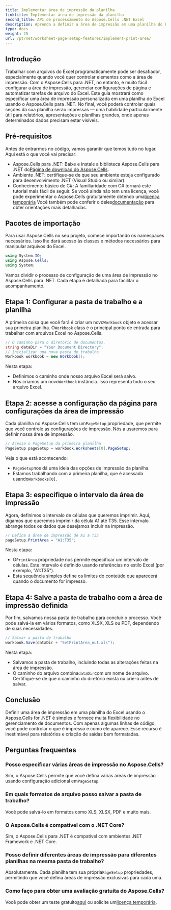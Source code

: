 ```yaml
---
title: Implementar área de impressão da planilha
linktitle: Implementar área de impressão da planilha
second_title: API de processamento do Aspose.Cells .NET Excel
description: Aprenda a definir a área de impressão em uma planilha do Excel usando o Aspose.Cells for .NET. Guia passo a passo para controlar seções impressas na sua pasta de trabalho.
type: docs
weight: 25
url: /pt/net/worksheet-page-setup-features/implement-print-area/
---
```

## Introdução
Trabalhar com arquivos do Excel programaticamente pode ser desafiador, especialmente quando você quer controlar elementos como a área de impressão. Com o Aspose.Cells para .NET, no entanto, é muito fácil configurar a área de impressão, gerenciar configurações de página e automatizar tarefas de arquivo do Excel. Este guia mostrará como especificar uma área de impressão personalizada em uma planilha do Excel usando o Aspose.Cells para .NET. No final, você poderá controlar quais seções da sua planilha serão impressas — uma habilidade particularmente útil para relatórios, apresentações e planilhas grandes, onde apenas determinados dados precisam estar visíveis.
## Pré-requisitos
Antes de entrarmos no código, vamos garantir que temos tudo no lugar. Aqui está o que você vai precisar:
- Aspose.Cells para .NET: Baixe e instale a biblioteca Aspose.Cells para .NET do[Página de download do Aspose.Cells](https://releases.aspose.com/cells/net/).
- Ambiente .NET: certifique-se de que seu ambiente esteja configurado para desenvolvimento .NET (Visual Studio ou similar).
- Conhecimento básico de C#: A familiaridade com C# tornará este tutorial mais fácil de seguir.
 Se você ainda não tem uma licença, você pode experimentar o Aspose.Cells gratuitamente obtendo uma[licença temporária](https://purchase.aspose.com/temporary-license/) Você também pode conferir o deles[documentação](https://reference.aspose.com/cells/net/) para obter orientações mais detalhadas.
## Pacotes de importação
Para usar Aspose.Cells no seu projeto, comece importando os namespaces necessários. Isso lhe dará acesso às classes e métodos necessários para manipular arquivos do Excel.
```csharp
using System.IO;
using Aspose.Cells;
using System;
```
Vamos dividir o processo de configuração de uma área de impressão no Aspose.Cells para .NET. Cada etapa é detalhada para facilitar o acompanhamento.
## Etapa 1: Configurar a pasta de trabalho e a planilha
 A primeira coisa que você fará é criar um novo`Workbook` objeto e acessar sua primeira planilha. O`Workbook` class é o principal ponto de entrada para trabalhar com arquivos Excel no Aspose.Cells.
```csharp
// O caminho para o diretório de documentos.
string dataDir = "Your Document Directory";
// Inicializar uma nova pasta de trabalho
Workbook workbook = new Workbook();
```
Nesta etapa:
- Definimos o caminho onde nosso arquivo Excel será salvo.
-  Nós criamos um novo`Workbook` instância. Isso representa todo o seu arquivo Excel.
## Etapa 2: acesse a configuração da página para configurações da área de impressão
 Cada planilha no Aspose.Cells tem um`PageSetup` propriedade, que permite que você controle as configurações de impressão. Nós a usaremos para definir nossa área de impressão.
```csharp
// Acesse o PageSetup da primeira planilha
PageSetup pageSetup = workbook.Worksheets[0].PageSetup;
```
Veja o que está acontecendo:
- `PageSetup`nos dá uma ideia das opções de impressão da planilha.
-  Estamos trabalhando com a primeira planilha, que é acessada usando`Workbooks[0]`.
## Etapa 3: especifique o intervalo da área de impressão
Agora, definimos o intervalo de células que queremos imprimir. Aqui, digamos que queremos imprimir da célula A1 até T35. Esse intervalo abrange todos os dados que desejamos incluir na impressão.
```csharp
// Defina a área de impressão de A1 a T35
pageSetup.PrintArea = "A1:T35";
```
Nesta etapa:
-  O`PrintArea` propriedade nos permite especificar um intervalo de células. Este intervalo é definido usando referências no estilo Excel (por exemplo, "A1:T35").
- Esta sequência simples define os limites do conteúdo que aparecerá quando o documento for impresso.
## Etapa 4: Salve a pasta de trabalho com a área de impressão definida
Por fim, salvamos nossa pasta de trabalho para concluir o processo. Você pode salvá-la em vários formatos, como XLSX, XLS ou PDF, dependendo de suas necessidades.
```csharp
// Salvar a pasta de trabalho
workbook.Save(dataDir + "SetPrintArea_out.xls");
```
Nesta etapa:
- Salvamos a pasta de trabalho, incluindo todas as alterações feitas na área de impressão.
-  O caminho do arquivo combina`dataDir`com um nome de arquivo. Certifique-se de que o caminho do diretório exista ou crie-o antes de salvar.
## Conclusão
Definir uma área de impressão em uma planilha do Excel usando o Aspose.Cells for .NET é simples e fornece muita flexibilidade no gerenciamento de documentos. Com apenas algumas linhas de código, você pode controlar o que é impresso e como ele aparece. Esse recurso é inestimável para relatórios e criação de saídas bem formatadas.
## Perguntas frequentes
### Posso especificar várias áreas de impressão no Aspose.Cells?  
 Sim, o Aspose.Cells permite que você defina várias áreas de impressão usando configuração adicional em`PageSetup`.
### Em quais formatos de arquivo posso salvar a pasta de trabalho?  
Você pode salvá-lo em formatos como XLS, XLSX, PDF e muito mais.
### O Aspose.Cells é compatível com o .NET Core?  
Sim, o Aspose.Cells para .NET é compatível com ambientes .NET Framework e .NET Core.
### Posso definir diferentes áreas de impressão para diferentes planilhas na mesma pasta de trabalho?  
 Absolutamente. Cada planilha tem sua própria`PageSetup` propriedades, permitindo que você defina áreas de impressão exclusivas para cada uma.
### Como faço para obter uma avaliação gratuita do Aspose.Cells?  
Você pode obter um teste gratuito[aqui](https://releases.aspose.com/) ou solicite um[licença temporária](https://purchase.aspose.com/temporary-license/).
